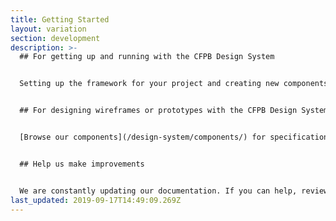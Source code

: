 ```yaml
---
title: Getting Started
layout: variation
section: development
description: >-
  ## For getting up and running with the CFPB Design System


  Setting up the framework for your project and creating new components should be quick and easy. [Learn how to integrate CFPB Design System into your project](/design-system/development/integrating-the-design-system-into-your-project).


  ## For designing wireframes or prototypes with the CFPB Design System


  [Browse our components](/design-system/components/) for specifications or [go to the Foundation section](/design-system/components/) for more general information on using our logo, color palette, icons and fonts.


  ## Help us make improvements


  We are constantly updating our documentation. If you can help, review our directions to [get started editing and adding pages](/design-system/updating-this-website/index). We also provide complete instructions on how to [contribute to code base](https://github.com/cfpb/design-system/blob/main/CONTRIBUTING.md).
last_updated: 2019-09-17T14:49:09.269Z
---
```

